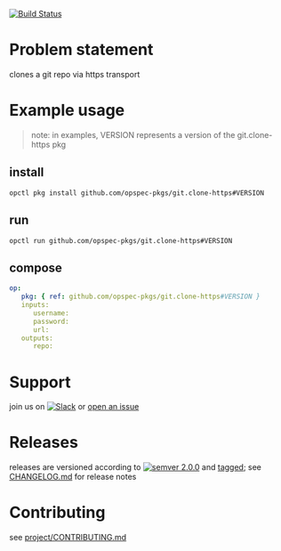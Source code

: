 [![Build Status](https://travis-ci.org/opspec-pkgs/git.clone-https.svg?branch=master)](https://travis-ci.org/opspec-pkgs/git.clone-https)

# Problem statement

clones a git repo via https transport

# Example usage

> note: in examples, VERSION represents a version of the git.clone-https
> pkg

## install

```shell
opctl pkg install github.com/opspec-pkgs/git.clone-https#VERSION
```

## run

```
opctl run github.com/opspec-pkgs/git.clone-https#VERSION
```

## compose

```yaml
op:
   pkg: { ref: github.com/opspec-pkgs/git.clone-https#VERSION }
   inputs: 
      username:
      password:
      url:
   outputs:
      repo:
```

# Support

join us on
[![Slack](https://opspec-slackin.herokuapp.com/badge.svg)](https://opspec-slackin.herokuapp.com/)
or
[open an issue](https://github.com/opspec-pkgs/git.clone-https/issues)

# Releases

releases are versioned according to
[![semver 2.0.0](https://img.shields.io/badge/semver-2.0.0-brightgreen.svg)](http://semver.org/spec/v2.0.0.html)
and [tagged](https://git-scm.com/book/en/v2/Git-Basics-Tagging); see
[CHANGELOG.md](CHANGELOG.md) for release notes

# Contributing

see
[project/CONTRIBUTING.md](https://github.com/opspec-pkgs/project/blob/master/CONTRIBUTING.md)
